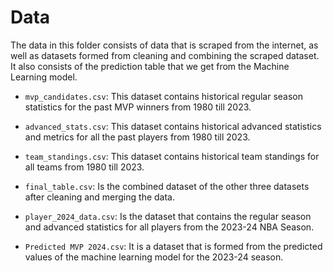 # Data

The data in this folder consists of data that is scraped from the internet, as well as datasets formed from cleaning and combining the scraped dataset. It also consists of the prediction table that we get from the Machine Learning model.

* `mvp_candidates.csv`: This dataset contains historical regular season statistics for the past MVP winners from 1980 till 2023.

* `advanced_stats.csv`: This dataset contains historical advanced statistics and metrics for all the past players from 1980 till 2023.

* `team_standings.csv`: This dataset contains historical team standings for all teams from 1980 till 2023.

* `final_table.csv`: Is the combined dataset of the other three datasets after cleaning and merging the data.

* `player_2024_data.csv`: Is the dataset that contains the regular season and advanced statistics for all players from the 2023-24 NBA Season.

* `Predicted MVP 2024.csv`: It is a dataset that is formed from the predicted values of the machine learning model for the 2023-24 season.